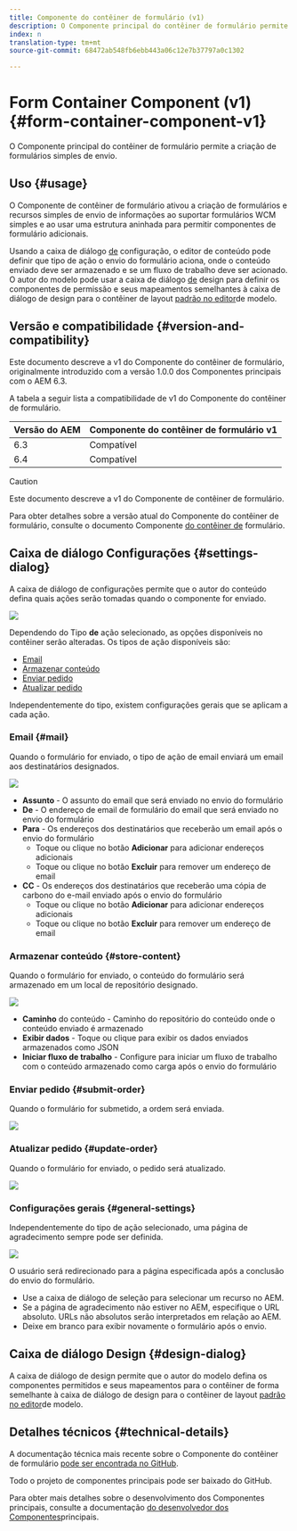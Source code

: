 ```yaml
---
title: Componente do contêiner de formulário (v1)
description: O Componente principal do contêiner de formulário permite a criação de formulários simples de envio.
index: n
translation-type: tm+mt
source-git-commit: 68472ab548fb6ebb443a06c12e7b37797a0c1302

---
```



# Form Container Component (v1) {#form-container-component-v1}

O Componente principal do contêiner de formulário permite a criação de formulários simples de envio.

## Uso {#usage}

O Componente de contêiner de formulário ativou a criação de formulários e recursos simples de envio de informações ao suportar formulários WCM simples e ao usar uma estrutura aninhada para permitir componentes de formulário adicionais.

Usando a caixa de diálogo [de](#settings-dialog) configuração, o editor de conteúdo pode definir que tipo de ação o envio do formulário aciona, onde o conteúdo enviado deve ser armazenado e se um fluxo de trabalho deve ser acionado. O autor do modelo pode usar a caixa de diálogo [de](#design-dialog) design para definir os componentes de permissão e seus mapeamentos semelhantes à caixa de diálogo de design para o contêiner de layout [padrão no editor](https://helpx.adobe.com/experience-manager/6-4/sites/authoring/using/templates.html)de modelo.

## Versão e compatibilidade {#version-and-compatibility}

Este documento descreve a v1 do Componente do contêiner de formulário, originalmente introduzido com a versão 1.0.0 dos Componentes principais com o AEM 6.3.

A tabela a seguir lista a compatibilidade de v1 do Componente do contêiner de formulário.

| Versão do AEM | Componente do contêiner de formulário v1 |
|--- |--- |
| 6.3 | Compatível |
| 6.4 | Compatível |

>[!CAUTION]
>
>Este documento descreve a v1 do Componente de contêiner de formulário.
>
>Para obter detalhes sobre a versão atual do Componente do contêiner de formulário, consulte o documento Componente [do contêiner de](/help/components/forms/form-container.md) formulário.

## Caixa de diálogo Configurações {#settings-dialog}

A caixa de diálogo de configurações permite que o autor do conteúdo defina quais ações serão tomadas quando o componente for enviado.

![](/help/assets/chlimage_1.png)

Dependendo do Tipo **de** ação selecionado, as opções disponíveis no contêiner serão alteradas. Os tipos de ação disponíveis são:

* [Email](#mail)
* [Armazenar conteúdo](#store-content)
* [Enviar pedido](#submit-order)
* [Atualizar pedido](#update-order)

Independentemente do tipo, existem configurações [](#general-settings) gerais que se aplicam a cada ação.

### Email {#mail}

Quando o formulário for enviado, o tipo de ação de email enviará um email aos destinatários designados.

![](/help/assets/chlimage_1-1.png)

* **Assunto** - O assunto do email que será enviado no envio do formulário
* **De** - O endereço de email de formulário do email que será enviado no envio do formulário
* **Para** - Os endereços dos destinatários que receberão um email após o envio do formulário
   * Toque ou clique no botão **Adicionar** para adicionar endereços adicionais
   * Toque ou clique no botão **Excluir** para remover um endereço de email
* **CC** - Os endereços dos destinatários que receberão uma cópia de carbono do e-mail enviado após o envio do formulário
   * Toque ou clique no botão **Adicionar** para adicionar endereços adicionais
   * Toque ou clique no botão **Excluir** para remover um endereço de email

### Armazenar conteúdo {#store-content}

Quando o formulário for enviado, o conteúdo do formulário será armazenado em um local de repositório designado.

![](/help/assets/chlimage_1-2.png)

* **Caminho** do conteúdo - Caminho do repositório do conteúdo onde o conteúdo enviado é armazenado
* **Exibir dados** - Toque ou clique para exibir os dados enviados armazenados como JSON
* **Iniciar fluxo de trabalho** - Configure para iniciar um fluxo de trabalho com o conteúdo armazenado como carga após o envio do formulário

### Enviar pedido {#submit-order}

Quando o formulário for submetido, a ordem será enviada.

![](/help/assets/chlimage_1-3.png)

### Atualizar pedido {#update-order}

Quando o formulário for enviado, o pedido será atualizado.

![](/help/assets/chlimage_1-4.png)

### Configurações gerais {#general-settings}

Independentemente do tipo de ação selecionado, uma página de agradecimento sempre pode ser definida.

![](/help/assets/chlimage_1-5.png)

O usuário será redirecionado para a página especificada após a conclusão do envio do formulário.

* Use a caixa de diálogo de seleção para selecionar um recurso no AEM.
* Se a página de agradecimento não estiver no AEM, especifique o URL absoluto. URLs não absolutos serão interpretados em relação ao AEM.
* Deixe em branco para exibir novamente o formulário após o envio.

## Caixa de diálogo Design {#design-dialog}

A caixa de diálogo de design permite que o autor do modelo defina os componentes permitidos e seus mapeamentos para o contêiner de forma semelhante à caixa de diálogo de design para o contêiner de layout [padrão no editor](https://helpx.adobe.com/experience-manager/6-4/sites/authoring/using/templates.html#main-pars_title_1754153843)de modelo.

## Detalhes técnicos {#technical-details}

A documentação técnica mais recente sobre o Componente do contêiner de formulário [pode ser encontrada no GitHub](https://github.com/adobe/aem-core-wcm-components/tree/master/content/src/content/jcr_root/apps/core/wcm/components/form/container/v1/container).

Todo o projeto de componentes principais pode ser baixado do GitHub.

Para obter mais detalhes sobre o desenvolvimento dos Componentes principais, consulte a documentação [do desenvolvedor dos Componentes](/help/developing/overview.md)principais.

